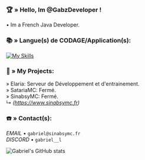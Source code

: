 
### 🏆​ » Hello, Im @GabzDeveloper !

• Im a French Java Developer.

### 📚​ » Langue(s) de CODAGE/Application(s):

[![My Skills](https://skillicons.dev/icons?i=java,gitlab,html,mysql,pr&theme=light)](https://skillicons.dev)

### 📍​ » My Projects:

» Elaria: Serveur de Développement et d'entrainement.  
» SatariaMC: Fermé.  
» SinabsyMC: Fermé.  
  ↳ *(https://www.sinabsymc.fr)*

### ☎️​ » Contact(s):

*EMAIL* • `gabriel@sinabsymc.fr`  
*DISCORD* • `gabriel__l`

![Gabriel's GitHub stats](https://github-readme-stats.vercel.app/api?username=GabzDeveloper&show_icons=true&theme=radical)
